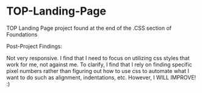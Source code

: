 # TOP-Landing-Page
TOP Landing Page project found at the end of the .CSS section of Foundations

Post-Project Findings:

Not very responsive. I find that I need to focus on utilizing css styles that work for me, not against me. To clarify, I find that I rely on finding specific pixel numbers rather than figuring out how to use css to automate what I want to do such as alignment, indentations, etc. However, I WILL IMPROVE! :)
